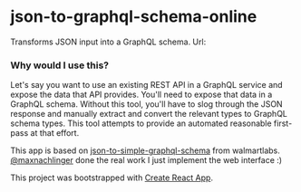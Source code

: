 # json-to-graphql-schema-online

Transforms JSON input into a GraphQL schema.
Url:

### Why would I use this?

Let's say you want to use an existing REST API in a GraphQL service and expose the data that API provides. You'll need to expose that data in a GraphQL schema. Without this tool, you'll have to slog through the JSON response and manually extract and convert the relevant types to GraphQL schema types. This tool attempts to provide an automated reasonable first-pass at that effort.

This app is based on [json-to-simple-graphql-schema](https://github.com/walmartlabs/json-to-simple-graphql-schema) from walmartlabs. [@maxnachlinger](https://github.com/maxnachlinger) done the real work I just implement the web interface :)

This project was bootstrapped with [Create React App](https://github.com/facebook/create-react-app).
